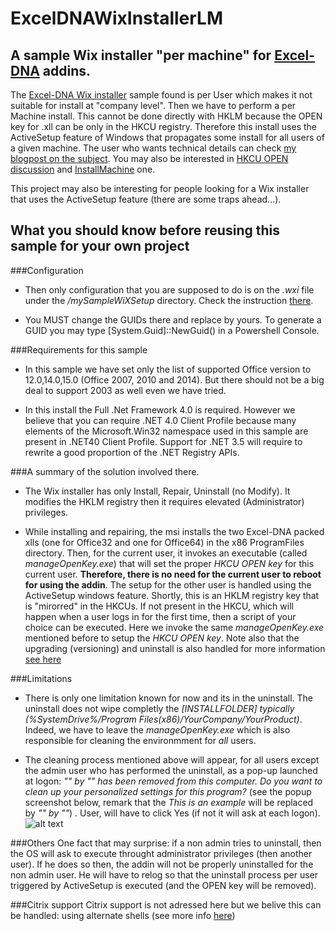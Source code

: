 ExcelDNAWixInstallerLM
======================

## A sample Wix installer "per machine" for [Excel-DNA][homepageDNA] addins.

The [Excel-DNA Wix installer][wixinstallerurl] sample found is per User which makes it not suitable for install at "company level". Then we have to perform a per Machine install. This cannot be done directly with HKLM because the OPEN key for .xll can be only in the HKCU registry. Therefore this install uses the ActiveSetup feature of Windows that propagates some install for all users of a given machine. The user who wants technical details can check [my blogpost on the subject][blogpost]. You may also be interested in [HKCU OPEN discussion][hkcustack] and [InstallMachine][permachineinstall] one.

This project may also be interesting for people looking for a Wix installer that uses the ActiveSetup feature (there are some traps ahead...).

## What you should know before reusing this sample for your own project

###Configuration
+ Then only configuration that you are supposed to do is on the *.wxi* file under the */mySampleWiXSetup* directory. Check the instruction [there][wxilink].

+ You MUST change the GUIDs there and replace by yours. To generate a GUID you may type [System.Guid]::NewGuid() in a Powershell Console.

###Requirements for this sample
+ In this sample we have set only the list of supported Office version to 12.0,14.0,15.0 (Office 2007, 2010 and 2014). But there should not be a big deal to support 2003 as well even we have tried.

+ In this install the Full .Net Framework 4.0 is required. However we believe that you can require .NET 4.0 Client Profile because many elements of the Microsoft.Win32 namespace used in this sample are present in .NET40 Client Profile. Support for .NET 3.5 will require to rewrite a good proportion of the .NET Registry APIs.
 
###A summary of the solution involved there.
+ The Wix installer has only Install, Repair, Uninstall (no Modify). It modifies the HKLM registry then it requires elevated (Administrator) privileges.

+ While installing and repairing, the msi installs the two Excel-DNA packed xlls (one for Office32 and one for Office64) in the x86 ProgramFiles directory. Then, for the current user, it invokes an executable (called *manageOpenKey.exe*) that will set the proper *HKCU OPEN key* for this current user. **Therefore, there is no need for the current user to reboot for using the addin**. The setup for the other user is handled using the ActiveSetup windows feature. Shortly, this is an HKLM registry key that is "mirorred" in the HKCUs. If not present in the HKCU, which will happen when a user logs in for the first time, then a script of your choice can be executed. Here we invoke the same *manageOpenKey.exe* mentioned before to setup the *HKCU OPEN key*. Note also that the upgrading (versioning) and uninstall is also handled for more information [see here][blogpost]

###Limitations
+ There is only one limitation known for now and its in the uninstall. The uninstall does not wipe completly the *[INSTALLFOLDER] typically (%SystemDrive%/Program Files(x86)/YourCompany/YourProduct)*. Indeed, we have to leave the *manageOpenKey.exe* which is also responsible for cleaning the environmment for *all* users.

+ The cleaning process mentioned above will appear, for all users except the admin user who has performed the uninstall, as a pop-up launched at logon: *"<Your product>" by "<Your Company>" has been removed from this computer. Do you want to clean up your personalized settings for this program?* (see the popup screenshot below, remark that the *This is an example* will be replaced by  *"<Your product>" by "<Your Company>"*)
. User, will have to click Yes (if not it will ask at each logon).
![alt text](https://cloud.githubusercontent.com/assets/2801702/3671277/f998e5ba-124d-11e4-9382-c38e869401e7.jpg "Pop up Uninstalled ActiveSetup")

###Others
One fact that may surprise: if a non admin tries to uninstall, then the OS will ask to execute throught administrator privileges (then another user). If he does so then, the addin will not be properly uninstalled for the non admin user. He will have to relog so that the uninstall process per user triggered by ActiveSetup is executed (and the OPEN key will be removed).

###Citrix support
Citrix support is not adressed here but we belive this can be handled: using alternate shells (see more info [here][activesetupexplained]) 

[wixinstallerurl]: https://github.com/Excel-DNA/WiXInstaller "ExcelDNA Wix installer"
[blogpost]: http://www.notwrittenyet.com "TODO: update"
[wxilink]: https://github.com/bpatra/ExcelDNAWixInstallerLM/blob/master/mySampleWiXSetup/mySampleVersionInfo.wxi "The Wxi file you should imperatively modify"
[hkcustack]: http://stackoverflow.com/questions/18602560/how-to-deploy-an-excel-xll-add-in-and-automatically-register-the-add-in-in-excel "A discussion on HKCU OPEN keys"
[permachineinstall]: https://exceldna.codeplex.com/discussions/550941 "Discussion on per machine install"
[homepageDNA]: http://exceldna.codeplex.com/ "The Excel-DNA homepage"
[activesetupexplained]: http://helgeklein.com/blog/2010/04/active-setup-explained/ "ActiveSetup explained"

